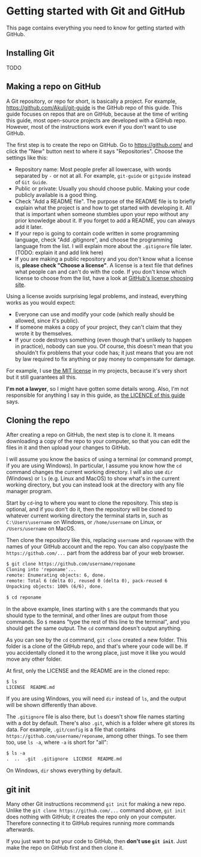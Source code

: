 # Getting started with Git and GitHub

This page contains everything you need to know for getting started with GitHub.


## Installing Git

TODO


## Making a repo on GitHub

A Git repository, or repo for short, is basically a project.
For example, https://github.com/Akuli/git-guide is the GitHub repo of this guide.
This guide focuses on repos that are on GitHub, because at the time of writing this guide,
most open-source projects are developed with a GitHub repo.
However, most of the instructions work even if you don't want to use GitHub.

The first step is to create the repo on GitHub.
Go to https://github.com/ and click the "New" button next to where it says "Repositories".
Choose the settings like this:
- Repository name: Most people prefer all lowercase, with words separated by `-` or not at all.
    For example, `git-guide` or `gitguide` instead of `Git Guide`.
- Public or private: Usually you should choose public. Making your code publicly available is a good thing.
- Check "Add a README file".
    The purpose of the README file is to briefly explain what the project is
    and how to get started with developing it.
    All that is important when someone stumbles upon your repo without any prior knowledge about it.
    If you forget to add a README, you can always add it later.
- If your repo is going to contain code written in some programming language, check "Add .gitignore",
    and choose the programming language from the list.
    I will explain more about the `.gitignore` file later.
    (TODO: explain it and add link here)
- If you are making a public repository and you don't know what a license is, **please check "Choose a license"**.
    A license is a text file that defines what people can and can't do with the code.
    If you don't know which license to choose from the list,
    have a look at [GitHub's license choosing site](https://choosealicense.com/).

Using a license avoids surprising legal problems, and instead, everything works as you would expect:
- Everyone can use and modify your code (which really should be allowed, since it's public).
- If someone makes a copy of your project, they can't claim that they wrote it by themselves.
- If your code destroys something (even though that's unlikely to happen in practice), nobody can sue you.
    Of course, this doesn't mean that you shouldn't fix problems that your code has;
    it just means that you are not by law required to fix anything or pay money to compensate for damage.

For example, I use [the MIT license](https://opensource.org/licenses/MIT) in my projects,
because it's very short but it still guarantees all this.

**I'm not a lawyer**, so I might have gotten some details wrong.
Also, I'm not responsible for anything I say in this guide, as [the LICENCE of this guide](LICENSE) says.


## Cloning the repo

After creating a repo on GitHub, the next step is to clone it.
It means downloading a copy of the repo to your computer,
so that you can edit the files in it and then upload your changes to GitHub.

I will assume you know the basics of using a terminal (or command prompt, if you are using Windows).
In particular, I assume you know how the `cd` command changes the current working directory.
I will also use `dir` (Windows) or `ls` (e.g. Linux and MacOS) to show what's in the current working directory,
but you can instead look at the directory with any file manager program.

Start by `cd`-ing to where you want to clone the repository.
This step is optional, and if you don't do it,
then the repository will be cloned to whatever current working directory the terminal starts in,
such as `C:\Users\username` on Windows, or `/home/username` on Linux, or `/Users/username` on MacOS.

Then clone the repository like this, replacing `username` and `reponame` with the names of your GitHub account and the repo.
You can also copy/paste the `https://github.com/...` part from the address bar of your web browser.

```diff
$ git clone https://github.com/username/reponame
Cloning into 'reponame'...
remote: Enumerating objects: 6, done.
remote: Total 6 (delta 0), reused 0 (delta 0), pack-reused 6
Unpacking objects: 100% (6/6), done.

$ cd reponame
```

In the above example, lines starting with `$` are the commands that you should type to the terminal,
and other lines are output from those commands.
So `$` means "type the rest of this line to the terminal", and you should get the same output.
The `cd` command doesn't output anything.

As you can see by the `cd` command, `git clone` created a new folder.
This folder is a clone of the GitHub repo, and that's where your code will be.
If you accidentally cloned it to the wrong place, just move it like you would move any other folder.

At first, only the LICENSE and the README are in the cloned repo:

```diff
$ ls
LICENSE  README.md
```

If you are using Windows, you will need `dir` instead of `ls`,
and the output will be shown differently than above.

The `.gitignore` file is also there, but `ls` doesn't show file names starting with a dot by default.
There's also `.git`, which is a folder where git stores its data.
For example, `.git/config` is a file that contains `https://github.com/username/reponame`,
among other things.
To see them too, use `ls -a`, where `-a` is short for "all":

```diff
$ ls -a
.  ..  .git  .gitignore  LICENSE  README.md
```

On Windows, `dir` shows everything by default.


## git init

Many other Git instructions recommend `git init` for making a new repo.
Unlike the `git clone https://github.com/...` command above, `git init` does nothing with GitHub;
it creates the repo only on your computer.
Therefore connecting it to GitHub requires running more commands afterwards.

If you just want to put your code to GitHub, then **don't use `git init`**.
Just make the repo on GitHub first and then clone it.
